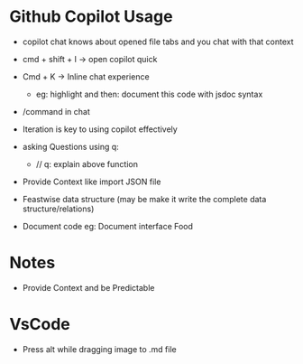 # Github Copilot Usage
- copilot chat knows about opened file tabs and you chat with that context
- cmd + shift + I -> open copilot quick
- Cmd + K -> Inline chat experience
    - eg: highlight and then: document this code with jsdoc syntax
- /command in chat
 
- Iteration is key to using copilot effectively

- asking Questions using q:
    - // q: explain above function

- Provide Context like import JSON file 

- Feastwise data structure
(may be make it write the complete data structure/relations)

- Document code
eg: Document interface Food

# Notes
- Provide Context and be Predictable

# VsCode
- Press alt while dragging image to .md file
